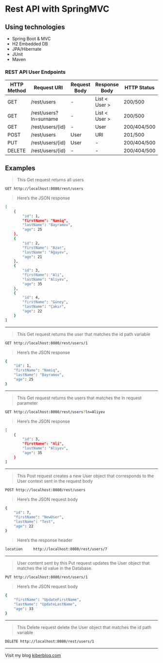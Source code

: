 # Rest API with SpringMVC

## Using technologies

- Spring Boot & MVC
- H2 Embedded DB
- JPA/Hibernate
- JUnit
- Maven



### REST API User Endpoints 
| HTTP Method | Request URI | Request Body | Response Body | HTTP Status |
| ------ | ------ | ------ | ------ | ------ |
| GET | /rest/users | - | List < User > | 200/500 | 
| GET | /rest/users?ln=surname | - | List < User > | 200/500 | 
| GET | /rest/users/{id} | - | User | 200/404/500 |
| POST | /rest/users | User | URI | 201/500 | 
| PUT | /rest/users/{id} | User | - | 200/404/500 |
| DELETE | /rest/users/{id} | - | - | 200/404/500 |

## Examples
> This Get request returns all users
```sh
GET http://localhost:8080/rest/users
```
> Here’s the JSON response
```sh
[
    {
        "id": 1,
        "firstName": "Namiq",
        "lastName": "Bayramov",
        "age": 25
    },
    {
        "id": 2,
        "firstName": "Azər",
        "lastName": "Ağayev",
        "age": 21
    },
    {
        "id": 3,
        "firstName": "Ali",
        "lastName": "Aliyev",
        "age": 35
    },
    {
        "id": 4,
        "firstName": "Güney",
        "lastName": "Çakır",
        "age": 22
    }
]

```
___

> This Get request returns the user that matches the id path variable
```sh
GET http://localhost:8080/rest/users/1
```
> Here’s the JSON response
```sh
{
    "id": 1,
    "firstName": "Namiq",
    "lastName": "Bayramov",
    "age": 25
}

```
---
> This Get request returns the users that matches the ln request parameter
```sh
GET http://localhost:8080/rest/users?ln=Aliyev
```

> Here’s the JSON response
```sh
[
    {
        "id": 3,
        "firstName": "Ali",
        "lastName": "Aliyev",
        "age": 35
    }
]

```
---
> This Post request creates a new User object that corresponds to the User context sent in the request body

```sh
POST http://localhost:8080/rest/users

```
> Here’s the JSON request body
```sh
{
    "id": 7,
    "firstName": "NewUser",
    "lastName": "Test",
    "age": 22
}
```

> Here’s the response header
```sh
location     http://localhost:8080/rest/users/7
```
---
> User content sent by this Put request updates the User object that matches the id value in the Database.

```sh
PUT http://localhost:8080/rest/users/1

```
> Here’s the JSON request body
```sh
{
    "firstName": "UpdateFirstName",
    "lastName": "UpdateLastName",
    "age": 33
}
```
---
> This Delete request delete the User object that matches the id path variable
```sh
DELETE http://localhost:8080/rest/users/1
```
---

Visit my blog [kiberbloq.com](https://kiberbloq.com)
